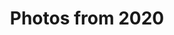---
layout: photo_set
title: Photos from 2020
permalink: /photography/2020/

photos:
    set: 2020
---